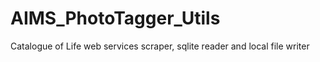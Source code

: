 AIMS_PhotoTagger_Utils
======================================

Catalogue of Life web services scraper, sqlite reader and local file writer
